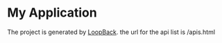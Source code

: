 # My Application

The project is generated by [LoopBack](http://loopback.io).
the url for the api list is /apis.html
